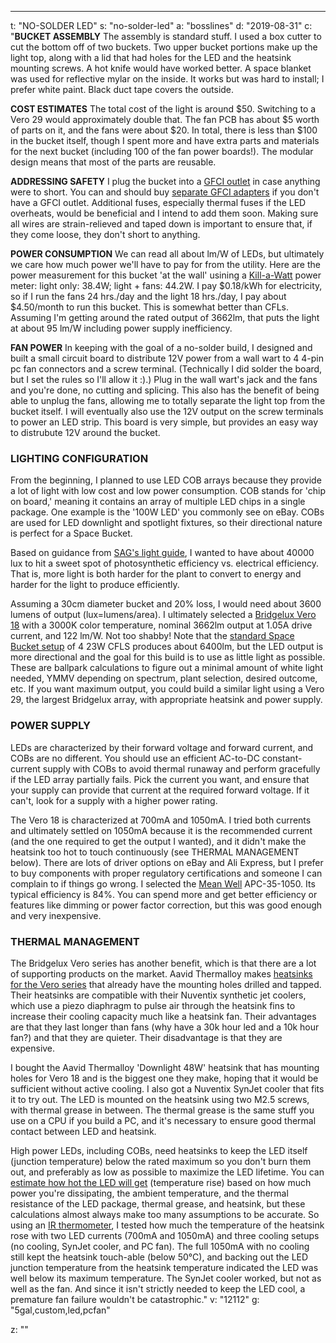 ---
t: "NO-SOLDER LED"
s: "no-solder-led"
a: "bosslines"
d: "2019-08-31"
c: "<strong>BUCKET ASSEMBLY</strong>
The assembly is standard stuff. I used a box cutter to cut the bottom off of two buckets. Two upper bucket portions make up the light top, along with a lid that had holes for the LED and the heatsink mounting screws. A hot knife would have worked better. A space blanket was used for reflective mylar on the inside. It works but was hard to install; I prefer white paint. Black duct tape covers the outside.

<strong>COST ESTIMATES</strong>
The total cost of the light is around $50. Switching to a Vero 29 would approximately double that. The fan PCB has about $5 worth of parts on it, and the fans were about $20. In total, there is less than $100 in the bucket itself, though I spent more and have extra parts and materials for the next bucket (including 100 of the fan power boards!). The modular design means that most of the parts are reusable.

<strong>ADDRESSING SAFETY</strong>
I plug the bucket into a <a href='https://en.wikipedia.org/wiki/Residual-current_device'>GFCI outlet</a> in case anything were to short. You can and should buy <a href='http://www.amazon.com/Tower-Manufacturing-30439005-3-Wire-Adapter/dp/B00UOU6OVU/ref=sr_1_3?ie=UTF8&amp;qid=1439152604&amp;sr=8-3&amp;keywords=gfci' >separate GFCI adapters</a> if you don't have a GFCI outlet. Additional fuses, especially thermal fuses if the LED overheats, would be beneficial and I intend to add them soon. Making sure all wires are strain-relieved and taped down is important to ensure that, if they come loose, they don't short to anything.

<strong>POWER CONSUMPTION</strong>
We can read all about lm/W of LEDs, but ultimately we care how much power we'll have to pay for from the utility. Here are the power measurement for this bucket 'at the wall' usining a <a href='http://www.amazon.com/dp/B00009MDBU/ref=sr_ph_1?m=ATVPDKIKX0DER&amp;ie=UTF8&amp;qid=1439154695&amp;sr=sr-1&amp;keywords=kill+a+watt'>Kill-a-Watt</a> power meter: light only: 38.4W; light + fans: 44.2W. I pay $0.18/kWh for electricity, so if I run the fans 24 hrs./day and the light 18 hrs./day, I pay about $4.50/month to run this bucket. This is somewhat better than CFLs. Assuming I'm getting around the rated output of 3662lm, that puts the light at about 95 lm/W including power supply inefficiency.

<strong>FAN POWER</strong>
In keeping with the goal of a no-solder build, I designed and built a small circuit board to distribute 12V power from a wall wart to 4 4-pin pc fan connectors and a screw terminal. (Technically I did solder the board, but I set the rules so I'll allow it :).) Plug in the wall wart's jack and the fans and you're done, no cutting and splicing. This also has the benefit of being able to unplug the fans, allowing me to totally separate the light top from the bucket itself. I will eventually also use the 12V output on the screw terminals to power an LED strip. This board is very simple, but provides an easy way to distrubute 12V around the bucket.

<h3>LIGHTING CONFIGURATION</h3>

From the beginning, I planned to use LED COB arrays because they provide a lot of light with low cost and low power consumption. COB stands for 'chip on board,' meaning it contains an array of multiple LED chips in a single package. One example is the '100W LED' you commonly see on eBay. COBs are used for LED downlight and spotlight fixtures, so their directional nature is perfect for a Space Bucket.

Based on guidance from <a href='https://www.reddit.com/r/HandsOnComplexity/comments/17nxpy/using_a_lux_meter_as_a_plant_light_meter/'>SAG's light guide</a>, I wanted to have about 40000 lux to hit a sweet spot of photosynthetic efficiency vs. electrical efficiency. That is, more light is both harder for the plant to convert to energy and harder for the light to produce efficiently.

Assuming a 30cm diameter bucket and 20% loss, I would need about 3600 lumens of output (lux=lumens/area). I ultimately selected a <a href='http://www.bridgelux.com/products/vero-series'>Bridgelux Vero 18</a> with a 3000K color temperature, nominal 3662lm output at 1.05A drive current, and 122 lm/W. Not too shabby! Note that the <a href='/materials'>standard Space Bucket setup</a> of 4 23W CFLS produces about 6400lm, but the LED output is more directional and the goal for this build is to use as little light as possible. These are ballpark calculations to figure out a minimal amount of white light needed, YMMV depending on spectrum, plant selection, desired outcome, etc. If you want maximum output, you could build a similar light using a Vero 29, the largest Bridgelux array, with appropriate heatsink and power supply.

<h3>POWER SUPPLY</h3>

LEDs are characterized by their forward voltage and forward current, and COBs are no different. You should use an efficient AC-to-DC constant-current supply with COBs to avoid thermal runaway and perform gracefully if the LED array partially fails. Pick the current you want, and ensure that your supply can provide that current at the required forward voltage. If it can't, look for a supply with a higher power rating.

The Vero 18 is characterized at 700mA and 1050mA. I tried both currents and ultimately settled on 1050mA because it is the recommended current (and the one required to get the output I wanted), and it didn't make the heatsink too hot to touch continuously (see THERMAL MANAGEMENT below). There are lots of driver options on eBay and Ali Express, but I prefer to buy components with proper regulatory certifications and someone I can complain to if things go wrong. I selected the <a href='http://www.meanwellusa.com/product/led/LED.html'>Mean Well</a> APC-35-1050. Its typical efficiency is 84%. You can spend more and get better efficiency or features like dimming or power factor correction, but this was good enough and very inexpensive.

<h3>THERMAL MANAGEMENT</h3>

The Bridgelux Vero series has another benefit, which is that there are a lot of supporting products on the market. Aavid Thermalloy makes <a href='http://www.aavid.com/led-cooling/solutions-by-light-engine-manufacturer/bridgelux-led-arrays-guide'>heatsinks for the Vero series</a> that already have the mounting holes drilled and tapped. Their heatsinks are compatible with their Nuventix synthetic jet coolers, which use a piezo diaphragm to pulse air through the heatsink fins to increase their cooling capacity much like a heatsink fan. Their advantages are that they last longer than fans (why have a 30k hour led and a 10k hour fan?) and that they are quieter. Their disadvantage is that they are expensive.

I bought the Aavid Thermalloy 'Downlight 48W' heatsink that has mounting holes for Vero 18 and is the biggest one they make, hoping that it would be sufficient without active cooling. I also got a Nuventix SynJet cooler that fits it to try out. The LED is mounted on the heatsink using two M2.5 screws, with thermal grease in between. The thermal grease is the same stuff you use on a CPU if you build a PC, and it's necessary to ensure good thermal contact between LED and heatsink.

High power LEDs, including COBs, need heatsinks to keep the LED itself (junction temperature) below the rated maximum so you don't burn them out, and preferably as low as possible to maximize the LED lifetime. You can <a href='http://www.eevblog.com/2009/12/19/eevblog-50-solid-state-led-lighting-and-how-thermal-design-sucks/'>estimate how hot the LED will get</a> (temperature rise) based on how much power you're dissipating, the ambient temperature, and the thermal resistance of the LED package, thermal grease, and heatsink, but these calculations almost always make too many assumptions to be accurate. So using an <a href='http://www.amazon.com/Etekcity-Lasergrip-Non-contact-Thermometer-Temperature/dp/B00837ZGRY/ref=sr_1_1?ie=UTF8&amp;qid=1439158513&amp;sr=8-1&amp;keywords=ir+thermometer'>IR thermometer</a>, I tested how much the temperature of the heatsink rose with two LED currents (700mA and 1050mA) and three cooling setups (no cooling, SynJet cooler, and PC fan). The full 1050mA with no cooling still kept the heatsink touch-able (below 50°C), and backing out the LED junction temperature from the heatsink temperature indicated the LED was well below its maximum temperature. The SynJet cooler worked, but not as well as the fan. And since it isn't strictly needed to keep the LED cool, a premature fan failure wouldn't be catastrophic."
v: "12112"
g: "5gal,custom,led,pcfan"

z: ""
